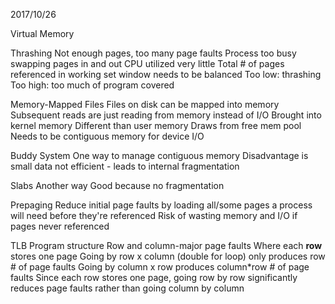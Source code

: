 2017/10/26

Virtual Memory

Thrashing
  Not enough pages, too many page faults
  Process too busy swapping pages in and out
  CPU utilized very little
  Total # of pages referenced in working set window needs to be balanced
    Too low: thrashing
    Too high: too much of program covered

Memory-Mapped Files
  Files on disk can be mapped into memory
    Subsequent reads are just reading from memory instead of I/O
    Brought into kernel memory
      Different than user memory
      Draws from free mem pool
      Needs to be contiguous memory for device I/O
      
Buddy System
  One way to manage contiguous memory
  Disadvantage is small data not efficient - leads to internal fragmentation
  
Slabs
  Another way
  Good because no fragmentation
  
Prepaging
  Reduce initial page faults by loading all/some pages a process will need before they're referenced
  Risk of wasting memory and I/O if pages never referenced
  
TLB
  Program structure
    Row and column-major page faults
      Where each __row__ stores one page
        Going by row x column (double for loop) only produces row # of page faults
        Going by column x row produces column*row # of page faults
        Since each row stores one page, going row by row significantly reduces page faults rather than going column by column